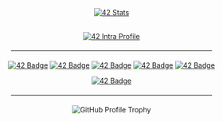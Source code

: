 <div align="center">

  <!-- Statistiques 42 -->
  <a href="https://github.com/oakoudad/badge42">
    <img src="https://badge.mediaplus.ma/colorfulwaves/doley?1337Badge=off&UM6P=off" alt="42 Stats" />
  </a>

  <!-- Profil Intra -->
  <a href="https://profile.intra.42.fr/users/doley"><br/>
    <img src="https://img.shields.io/badge/Intra-doley-dark_green?&logo=42&logoColor=white" alt="42 Intra Profile" />
  </a>

  <hr style="width:80%; margin: 20px 0;">

  <!-- Badges des projets -->
<p>

<a href="https://github.com/doooriian/Libft">![42 Badge](https://github.com/doooriian/42-Badges/blob/main/badges/libftm.png)</a>
<a href="https://github.com/doooriian/Ft_printf">![42 Badge](https://github.com/doooriian/42-Badges/blob/main/badges/ft_printfe.png)</a>
<a href="https://github.com/doooriian/Get_next_line">![42 Badge](https://github.com/doooriian/42-Badges/blob/main/badges/get_next_linem.png)</a>
<a href="https://github.com/doooriian/Push_swap">![42 Badge](https://github.com/doooriian/42-Badges/blob/main/badges/push_swapm.png)</a>
<a href="https://github.com/doooriian/Minitalk">![42 Badge](https://github.com/doooriian/42-Badges/blob/main/badges/minitalkm.png)</a>

</p>

<p>

<a href="https://github.com/lanceleau02/Philosophers">![42 Badge](https://github.com/doooriian/42-Badges/blob/main/badges/philosopherse.png)</a>

  <hr style="width:80%; margin: 20px 0;">

  <!-- Trophy GitHub -->
  <img src="https://github-profile-trophy.vercel.app/?username=doooriian&theme=radical&no-frame=false&no-bg=false&margin-w=4" alt="GitHub Profile Trophy" />

</div>
